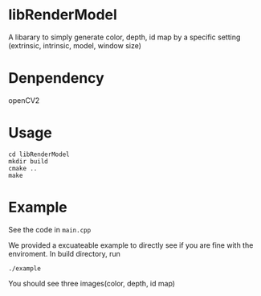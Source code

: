 # libRenderModel

A libarary to simply generate color, depth, id map by a specific setting (extrinsic, intrinsic, model, window size)

# Denpendency

openCV2

# Usage
```
cd libRenderModel
mkdir build
cmake ..
make
```

# Example

See the code in ```main.cpp```

We provided a excuateable example to directly see if you are fine with the enviroment.
In build directory, run

```./example```

You should see three images(color, depth, id map)


